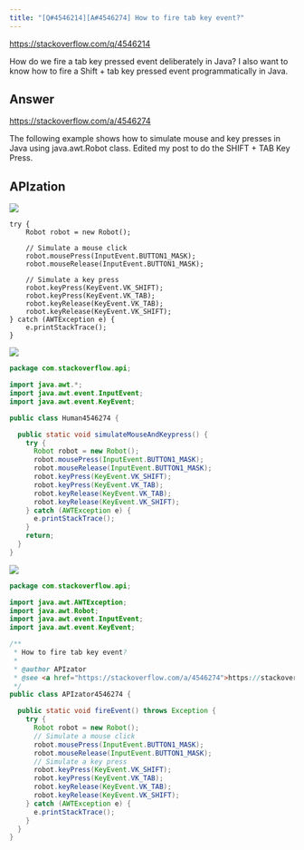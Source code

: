```yaml
---
title: "[Q#4546214][A#4546274] How to fire tab key event?"
---
```


https://stackoverflow.com/q/4546214

How do we fire a tab key pressed event deliberately in Java? I also want to know how to fire a Shift + tab key pressed event programmatically in Java.

## Answer

https://stackoverflow.com/a/4546274

The following example shows how to simulate mouse and key presses in Java using java.awt.Robot class.
Edited my post to do the SHIFT + TAB Key Press.

## APIzation

<div class="code-3columns-row">

<div class="code-3columns-column">

<div><img src="/stackoverflow.png" /></div>

```plain
try {
    Robot robot = new Robot();

    // Simulate a mouse click
    robot.mousePress(InputEvent.BUTTON1_MASK);
    robot.mouseRelease(InputEvent.BUTTON1_MASK);

    // Simulate a key press
    robot.keyPress(KeyEvent.VK_SHIFT);
    robot.keyPress(KeyEvent.VK_TAB);
    robot.keyRelease(KeyEvent.VK_TAB);
    robot.keyRelease(KeyEvent.VK_SHIFT);
} catch (AWTException e) {
    e.printStackTrace();
}
```

</div>

<div class="code-3columns-column">

<div><img src="/human.png" /></div>

```java
package com.stackoverflow.api;

import java.awt.*;
import java.awt.event.InputEvent;
import java.awt.event.KeyEvent;

public class Human4546274 {

  public static void simulateMouseAndKeypress() {
    try {
      Robot robot = new Robot();
      robot.mousePress(InputEvent.BUTTON1_MASK);
      robot.mouseRelease(InputEvent.BUTTON1_MASK);
      robot.keyPress(KeyEvent.VK_SHIFT);
      robot.keyPress(KeyEvent.VK_TAB);
      robot.keyRelease(KeyEvent.VK_TAB);
      robot.keyRelease(KeyEvent.VK_SHIFT);
    } catch (AWTException e) {
      e.printStackTrace();
    }
    return;
  }
}

```

</div>

<div class="code-3columns-column">

<div><img src="/apizator.png" /></div>

```java
package com.stackoverflow.api;

import java.awt.AWTException;
import java.awt.Robot;
import java.awt.event.InputEvent;
import java.awt.event.KeyEvent;

/**
 * How to fire tab key event?
 *
 * @author APIzator
 * @see <a href="https://stackoverflow.com/a/4546274">https://stackoverflow.com/a/4546274</a>
 */
public class APIzator4546274 {

  public static void fireEvent() throws Exception {
    try {
      Robot robot = new Robot();
      // Simulate a mouse click
      robot.mousePress(InputEvent.BUTTON1_MASK);
      robot.mouseRelease(InputEvent.BUTTON1_MASK);
      // Simulate a key press
      robot.keyPress(KeyEvent.VK_SHIFT);
      robot.keyPress(KeyEvent.VK_TAB);
      robot.keyRelease(KeyEvent.VK_TAB);
      robot.keyRelease(KeyEvent.VK_SHIFT);
    } catch (AWTException e) {
      e.printStackTrace();
    }
  }
}

```

</div>

</div>